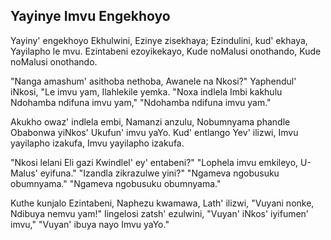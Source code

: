 ## Yayinye Imvu Engekhoyo

Yayiny' engekhoyo Ekhulwini, Ezinye zisekhaya;
Ezindulini, kud' ekhaya, Yayilapho le mvu.
Ezintabeni ezoyikekayo, Kude noMalusi onothando,
Kude noMalusi onothando.

"Nanga amashum' asithoba nethoba, Awanele na Nkosi?"
Yaphendul' iNkosi, "Le imvu yam, Ilahlekile yemka.
"Noxa indlela Imbi kakhulu Ndohamba ndifuna imvu yam,"
"Ndohamba ndifuna imvu yam."

Akukho owaz' indlela embi, Namanzi anzulu,
Nobumnyama phandle Obabonwa yiNkos' Ukufun' imvu yaYo.
Kud' entlango Yev' ilizwi, Imvu yayilapho izakufa,
Imvu yayilapho izakufa.

"Nkosi lelani Eli gazi Kwindlel' ey' entabeni?"
"Lophela imvu emkileyo, U-Malus' eyifuna."
"Izandla zikrazulwe yini?" "Ngameva ngobusuku obumnyama."
"Ngameva ngobusuku obumnyama."

Kuthe kunjalo Ezintabeni, Naphezu kwamawa,
Lath' ilizwi, "Vuyani nonke, Ndibuya nemvu yam!"
Iingelosi zatsh' ezulwini, "Vuyan' iNkos' iyifumen' imvu,"
"Vuyan' ibuya nayo Imvu yaYo."

